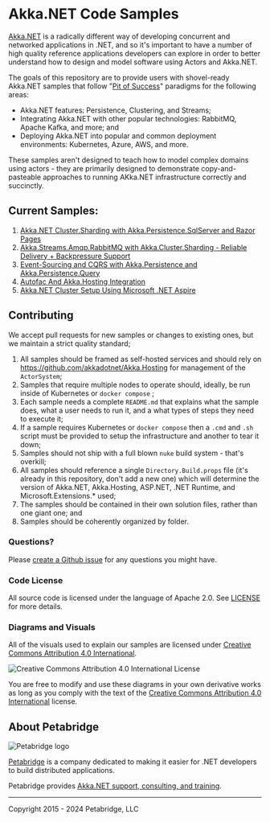 # Akka.NET Code Samples

[Akka.NET](https://getakka.net/ "Akka.NET - .NET distributed actor framework") is a radically different way of developing concurrent and networked applications in .NET, and so it's important to have a number of high quality reference applications developers can explore in order to better understand how to design and model software using Actors and Akka.NET.

The goals of this repository are to provide users with shovel-ready Akka.NET samples that follow "[Pit of Success](https://blog.codinghorror.com/falling-into-the-pit-of-success/)" paradigms for the following areas:

* Akka.NET features: Persistence, Clustering, and Streams;
* Integrating Akka.NET with other popular technologies: RabbitMQ, Apache Kafka, and more; and
* Deploying Akka.NET into popular and common deployment environments: Kubernetes, Azure, AWS, and more.

These samples aren't designed to teach how to model complex domains using actors - they are primarily designed to demonstrate copy-and-pasteable approaches to running AKka.NET infrastructure correctly and succinctly.

## Current Samples:

1. [Akka.NET Cluster.Sharding with Akka.Persistence.SqlServer and Razor Pages](https://github.com/petabridge/akkadotnet-code-samples/tree/master/src/clustering/sharding-sqlserver)
2. [Akka.Streams.Amqp.RabbitMQ with Akka.Cluster.Sharding - Reliable Delivery + Backpressure Support](https://github.com/petabridge/akkadotnet-code-samples/tree/master/src/reliability/rabbitmq-backpressure)
3. [Event-Sourcing and CQRS with Akka.Persistence and Akka.Persistence.Query](https://github.com/petabridge/akkadotnet-code-samples/tree/master/src/cqrs/cqrs-sqlserver)
4. [Autofac And Akka.Hosting Integration](https://github.com/petabridge/akkadotnet-code-samples/tree/master/src/dependency-injection/AutofacIntegration)
5. [Akka.NET Cluster Setup Using Microsoft .NET Aspire](https://github.com/petabridge/akkadotnet-code-samples/tree/master/src/clustering/cluster-bootstrap/Aspire)

## Contributing

We accept pull requests for new samples or changes to existing ones, but we maintain a strict quality standard;

1. All samples should be framed as self-hosted services and should rely on https://github.com/akkadotnet/Akka.Hosting for management of the `ActorSystem`;
2. Samples that require multiple nodes to operate should, ideally, be run inside of Kubernetes or `docker compose` ;
3. Each sample needs a complete `README.md` that explains what the sample does, what a user needs to run it, and a what types of steps they need to execute it;
4. If a sample requires Kubernetes or `docker compose` then a `.cmd` and `.sh` script must be provided to setup the infrastructure and another to tear it down;
5. Samples should not ship with a full blown `nuke` build system - that's overkill;
6. All samples should reference a single `Directory.Build.props` file (it's already in this repository, don't add a new one) which will determine the version of Akka.NET, Akka.Hosting, ASP.NET, .NET Runtime, and Microsoft.Extensions.* used;
7. The samples should be contained in their own solution files, rather than one giant one; and
8. Samples should be coherently organized by folder.

### Questions?

Please [create a Github issue](https://github.com/petabridge/akkadotnet-code-samples/issues) for any questions you might have.

### Code License

All source code is licensed under the language of Apache 2.0. See [LICENSE](LICENSE) for more details.

### Diagrams and Visuals

All of the visuals used to explain our samples are licensed under [Creative Commons Attribution 4.0 International](http://creativecommons.org/licenses/by/4.0/).

![Creative Commons Attribution 4.0 International License](images/creative-commons.png)

You are free to modify and use these diagrams in your own derivative works as long as you comply with the text of the [Creative Commons Attribution 4.0 International](http://creativecommons.org/licenses/by/4.0/) license.

## About Petabridge

![Petabridge logo](images/petabridge_logo.png)

[Petabridge](https://petabridge.com/) is a company dedicated to making it easier for .NET developers to build distributed applications.

Petabridge provides [Akka.NET support, consulting, and training](https://petabridge.com/services/support/).

---
Copyright 2015 - 2024 Petabridge, LLC
